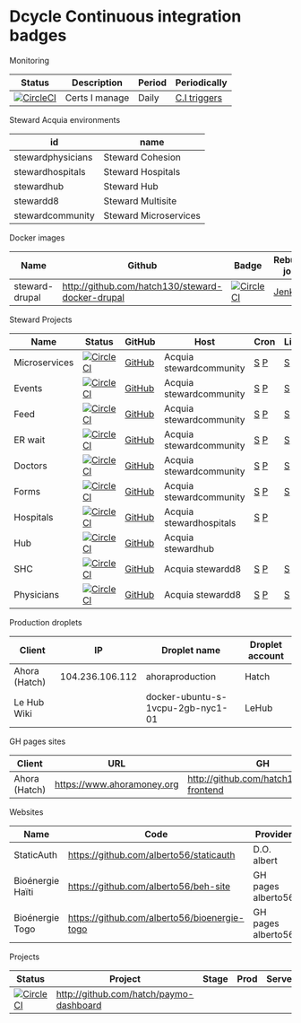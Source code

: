 Dcycle Continuous integration badges
=====

Monitoring

| Status | Description | Period | Periodically |
|--------|-------------|--------|--------------|
| [![CircleCI](https://dl.circleci.com/status-badge/img/gh/alberto56/my-cert-expiry-monitor/tree/master.svg?style=svg&circle-token=5e476a011627f795a9950357d800bf950185211d)](https://dl.circleci.com/status-badge/redirect/gh/alberto56/my-cert-expiry-monitor/tree/master) | Certs I manage | Daily | [C.I triggers](https://app.circleci.com/settings/project/github/alberto56/my-cert-expiry-monitor/triggers) |

Steward Acquia environments

| id                | name                  |
|-------------------|-----------------------|
| stewardphysicians | Steward Cohesion      |
| stewardhospitals  | Steward Hospitals     |
| stewardhub        | Steward Hub           |
| stewardd8         | Steward Multisite     |
| stewardcommunity  | Steward Microservices |

Docker images

| Name       | Github    | Badge               | Rebuild job | Docker hub | Weekly |
|------------|-----------|---------------------|-------------|------------|-|
| steward-drupal | <http://github.com/hatch130/steward-docker-drupal> | [![CircleCI](https://dl.circleci.com/status-badge/img/gh/hatch130/steward-docker-drupal/tree/master.svg?style=svg&circle-token=80cfc429eddb058f4ce9168222eff05ed46e6001)](https://dl.circleci.com/status-badge/redirect/gh/hatch130/steward-docker-drupal/tree/master) | [Jenkins](https://ci.dcycle.com/job/docker-steward-drupal/) | [Docker hub](http://hub.docker.com/r/dcycle/steward-drupal) | (upon rebuild) |

Steward Projects

| Name | Status     | GitHub   | Host          | Cron | Links | Uptime | Weekly |
|------|------------|----------|---------------|------|-------|--------|--------|
| Microservices   | [![CircleCI](https://dl.circleci.com/status-badge/img/gh/hatch130/steward-microservices-base/tree/master.svg?style=svg&circle-token=1ce2129187b6f160baba13ef06d2fc10a208c793)](https://dl.circleci.com/status-badge/redirect/gh/hatch130/steward-microservices-base/tree/master) | [GitHub](https://github.com/hatch130/steward-microservices-base) | Acquia stewardcommunity | [S](https://cloud.acquia.com/a/environments/52144-c639f3c4-78b1-473b-8669-8082d3506e52/cron) [P](https://cloud.acquia.com/a/environments/52143-c639f3c4-78b1-473b-8669-8082d3506e52/cron) | [S](http://stewardcommunitystg.prod.acquia-sites.com) [P](http://stewardcommunity.prod.acquia-sites.com) | | [Triggers](https://app.circleci.com/settings/project/github/hatch130/steward-microservices-base/triggers?return-to=https%3A%2F%2Fapp.circleci.com%2Fpipelines%2Fgithub%2Fhatch130%2Fsteward-microservices-base%3Fbranch%3Dmaster&success=true) |
| Events | [![CircleCI](https://dl.circleci.com/status-badge/img/gh/hatch130/steward-events/tree/master.svg?style=svg&circle-token=7bb391e4c6707bd93fdf768fe937f7cc610a31cf)](https://dl.circleci.com/status-badge/redirect/gh/hatch130/steward-events/tree/master) | [GitHub](https://github.com/hatch130/steward-events) | Acquia stewardcommunity | [S](https://cloud.acquia.com/a/environments/52143-c639f3c4-78b1-473b-8669-8082d3506e52/cron) [P](https://cloud.acquia.com/a/applications/c639f3c4-78b1-473b-8669-8082d3506e52) | [S](http://events.mystewardhealthcare.org.dcycleproject.org) [P](http://events.mystewardhealthcare.org) | | [Triggers](https://app.circleci.com/settings/project/github/hatch130/steward-events/triggers?return-to=https%3A%2F%2Fapp.circleci.com%2Fpipelines%2Fgithub%2Fhatch130%2Fsteward-events%3Fbranch%3Dmaster&success=true) |
| Feed | [![CircleCI](https://dl.circleci.com/status-badge/img/gh/hatch130/steward-feed/tree/master.svg?style=svg&circle-token=316b5e528b3c85eafb784aed4fcdac1c7a83ba49)](https://dl.circleci.com/status-badge/redirect/gh/hatch130/steward-feed/tree/master) | [GitHub](https://github.com/hatch130/steward-feed) | Acquia stewardcommunity | [S](https://cloud.acquia.com/a/environments/52144-c639f3c4-78b1-473b-8669-8082d3506e52/cron) [P](https://steward-ci.dcycleproject.org/view/cron/job/steward-feed-cron/) | [S](http://feed.mystewardhealthcare.org.dcycleproject.org) [P](http://feed.mystewardhealthcare.org) | | [Triggers](https://app.circleci.com/settings/project/github/hatch130/steward-feed/triggers?return-to=https%3A%2F%2Fapp.circleci.com%2Fpipelines%2Fgithub%2Fhatch130%2Fsteward-feed%3Fbranch%3Dmaster&success=true) |
| ER wait | [![CircleCI](https://dl.circleci.com/status-badge/img/gh/hatch130/steward-erwait/tree/master.svg?style=svg&circle-token=edace92efe9bac6da3f56a8a75b07f7b8b66a933)](https://dl.circleci.com/status-badge/redirect/gh/hatch130/steward-erwait/tree/master) | [GitHub](http://github.com/hatch130/steward-erwait) | Acquia stewardcommunity | [S](https://cloud.acquia.com/a/environments/52144-c639f3c4-78b1-473b-8669-8082d3506e52/cron) [P](https://cloud.acquia.com/a/environments/52143-c639f3c4-78b1-473b-8669-8082d3506e52/cron) | [S](http://erwait.mystewardhealthcare.org.dcycleproject.org) [P](https://erwait.mystewardhealthcare.org) | | [Triggers](https://app.circleci.com/settings/project/github/hatch130/steward-erwait/triggers?return-to=https%3A%2F%2Fapp.circleci.com%2Fpipelines%2Fgithub%2Fhatch130%2Fsteward-erwait%3Fbranch%3Dmaster&success=true) |
| Doctors | [![CircleCI](https://dl.circleci.com/status-badge/img/gh/hatch130/steward-doctors/tree/master.svg?style=svg&circle-token=723a9eca3365e6be66733b19df12dfca39e0887c)](https://dl.circleci.com/status-badge/redirect/gh/hatch130/steward-doctors/tree/master) | [GitHub](https://github.com/hatch130/steward-doctors) | Acquia stewardcommunity | [S](https://cloud.acquia.com/a/environments/52144-c639f3c4-78b1-473b-8669-8082d3506e52/cron) [P](https://cloud.acquia.com/a/environments/52143-c639f3c4-78b1-473b-8669-8082d3506e52/cron) | [S](http://doctors.mystewardhealthcare.org.dcycleproject.org) [P](http://doctors.mystewardhealthcare.org) | | [Triggers](https://app.circleci.com/settings/project/github/hatch130/steward-doctors/triggers?return-to=https%3A%2F%2Fapp.circleci.com%2Fpipelines%2Fgithub%2Fhatch130%2Fsteward-doctors%3Fbranch%3Dmaster&success=true) |
| Forms | [![CircleCI](https://dl.circleci.com/status-badge/img/gh/hatch130/steward-forms/tree/master.svg?style=svg&circle-token=f364f71a8ad17b33848aca481c38e1465ae27b40)](https://dl.circleci.com/status-badge/redirect/gh/hatch130/steward-forms/tree/master) | [GitHub](https://github.com/hatch130/steward-forms) | Acquia stewardcommunity | [S](https://cloud.acquia.com/a/environments/52144-c639f3c4-78b1-473b-8669-8082d3506e52/cron) [P](https://cloud.acquia.com/a/environments/52143-c639f3c4-78b1-473b-8669-8082d3506e52/cron) | [S](http://forms.mystewardhealthcare.org.dcycleproject.org) [P](http://forms.mystewardhealthcare.org) | | [Triggers](https://app.circleci.com/settings/project/github/hatch130/steward-forms/triggers?return-to=https%3A%2F%2Fapp.circleci.com%2Fpipelines%2Fgithub%2Fhatch130%2Fsteward-forms%3Fbranch%3Dmaster&success=true) |
| Hospitals | [![CircleCI](https://dl.circleci.com/status-badge/img/gh/hatch130/steward-drupal8/tree/master.svg?style=svg&circle-token=1d8805adaf6f737a8641b233a298fc16be89ba2c)](https://dl.circleci.com/status-badge/redirect/gh/hatch130/steward-drupal8/tree/master) | [GitHub](https://github.com/hatch130/steward-drupal8) | Acquia stewardhospitals | [S](https://cloud.acquia.com/a/environments/49290-0365e7f0-4424-457a-9214-9c5812cd0806/cron) [P](https://cloud.acquia.com/a/environments/49289-0365e7f0-4424-457a-9214-9c5812cd0806/cron) | | [S](https://ci.dcycle.com/job/steward-hub-and-hospitals-uptime-test/) [P](https://ci.dcycle.com/view/steward/job/steward-hub-and-hospitals-uptime-prod/) | [Triggers](https://app.circleci.com/settings/project/github/hatch130/steward-drupal8/triggers?return-to=https%3A%2F%2Fapp.circleci.com%2Fpipelines%2Fgithub%2Fhatch130%2Fsteward-drupal8%3Fbranch%3Dmaster&success=true) |
| Hub | [![CircleCI](https://dl.circleci.com/status-badge/img/gh/hatch130/steward-drupal8/tree/master.svg?style=svg&circle-token=1d8805adaf6f737a8641b233a298fc16be89ba2c)](https://dl.circleci.com/status-badge/redirect/gh/hatch130/steward-drupal8/tree/master) | [GitHub](https://github.com/hatch130/steward-drupal8) | Acquia stewardhub |  | | [S](https://ci.dcycle.com/job/steward-hub-and-hospitals-uptime-test/) [P](https://ci.dcycle.com/view/steward/job/steward-hub-and-hospitals-uptime-prod/) | See "Hospitals" |
| SHC | [![CircleCI](https://dl.circleci.com/status-badge/img/gh/hatch130/stewardhealthchoice/tree/master.svg?style=svg&circle-token=4ab235d9c2d0b5e1425fe7ba535163da103e84ec)](https://dl.circleci.com/status-badge/redirect/gh/hatch130/stewardhealthchoice/tree/master) | [GitHub](https://github.com/hatch130/stewardhealthchoice) | Acquia stewardd8 | [S](https://cloud.acquia.com/a/environments/33309-03848274-f445-4327-b058-a189e66cb9a8/cron) [P](https://cloud.acquia.com/a/environments/33308-03848274-f445-4327-b058-a189e66cb9a8/cron) | [S](http://www.test.shc.steward.hatch.toptal.dcycle.com) [P](https://www.stewardhealthchoice.org) | | [Triggers](https://app.circleci.com/settings/project/github/hatch130/stewardhealthchoice/triggers?return-to=https%3A%2F%2Fapp.circleci.com%2Fpipelines%2Fgithub%2Fhatch130%2Fstewardhealthchoice%3Fbranch%3Dmaster&success=true) |
| Physicians | [![CircleCI](https://dl.circleci.com/status-badge/img/gh/hatch130/steward-physicians-d8/tree/master.svg?style=svg&circle-token=b24d4d9124296f62224fbd260f1f8fdbcc41b013)](https://dl.circleci.com/status-badge/redirect/gh/hatch130/steward-physicians-d8/tree/master) | [GitHub](https://github.com/hatch130/steward-cohesion) | Acquia stewardd8 | [S](https://cloud.acquia.com/a/environments/33309-03848274-f445-4327-b058-a189e66cb9a8/cron) [P](https://cloud.acquia.com/a/environments/33308-03848274-f445-4327-b058-a189e66cb9a8/cron) | [S](http://www.test.phys.steward.hatch.toptal.dcycle.com) [P](https://www.stewardphysicians.org) | | [Triggers](https://app.circleci.com/settings/project/github/hatch130/steward-physicians-d8/triggers?return-to=https%3A%2F%2Fapp.circleci.com%2Fpipelines%2Fgithub%2Fhatch130%2Fsteward-physicians-d8%3Fbranch%3Dmaster&success=true) |

Production droplets

| Client | IP | Droplet name | Droplet account |
|--------|----|--------------|-----------------|
| Ahora (Hatch) | 104.236.106.112 | ahoraproduction | Hatch |
| Le Hub Wiki |  | docker-ubuntu-s-1vcpu-2gb-nyc1-01 | LeHub |

GH pages sites

| Client | URL | GH | Status | Badge | Weekly |
|--------|-----|----|--------|-------|--------|
| Ahora (Hatch) | <https://www.ahoramoney.org> | <http://github.com/hatch130/ahora-frontend> | No maintenance | [![CircleCI](https://dl.circleci.com/status-badge/img/gh/hatch130/ahora-frontend/tree/master.svg?style=svg&circle-token=b78e4aa1efc853223d322a26e56f9ef0c8ed0eed)](https://dl.circleci.com/status-badge/redirect/gh/hatch130/ahora-frontend/tree/master) |

Websites

| Name       | Code                                               | Provider    | prod                         | status | weekly | broken |
|------------|----------------------------------------------------|-------------|------------------------------|--------|--------|--------|
| StaticAuth | <https://github.com/alberto56/staticauth> | D.O. albert | <https://www.staticauth.com> | [![CircleCI](https://dl.circleci.com/status-badge/img/gh/alberto56/staticauth/tree/master.svg?style=svg&circle-token=30dce3d54fbb2031652762abf6eda98a557377e9)](https://dl.circleci.com/status-badge/redirect/gh/alberto56/staticauth/tree/master) | [CI triggers](https://app.circleci.com/settings/project/github/alberto56/staticauth/triggers?return-to=https%3A%2F%2Fapp.circleci.com%2Fpipelines%2Fgithub%2Falberto56%2Fstaticauth&success=true) | n/a |
| Bioénergie Haïti | <https://github.com/alberto56/beh-site> | GH pages alberto56 | <https://www.bioenergiehaiti.org> | [![CircleCI](https://dl.circleci.com/status-badge/img/gh/alberto56/beh-site/tree/master.svg?style=svg&circle-token=e1b7acf028f39c26e56dcfc2a2089f3ec6061e77)](https://dl.circleci.com/status-badge/redirect/gh/alberto56/beh-site/tree/master) | [CI trigger](https://app.circleci.com/settings/project/github/alberto56/beh-site/triggers?return-to=https%3A%2F%2Fapp.circleci.com%2Fpipelines%2Fgithub%2Falberto56%2Fbeh-site&success=true) | 0 |
| Bioénergie Togo | <https://github.com/alberto56/bioenergie-togo> | GH pages alberto56 | <https://www.bioenergietogo.org> | [![CircleCI](https://dl.circleci.com/status-badge/img/gh/alberto56/bioenergie-togo/tree/master.svg?style=svg&circle-token=b80da4fb23e0af5060e78bef5a90283f7dba04d1)](https://dl.circleci.com/status-badge/redirect/gh/alberto56/bioenergie-togo/tree/master) | [CI Trigger](https://app.circleci.com/settings/project/github/alberto56/bioenergie-togo/triggers?return-to=https%3A%2F%2Fapp.circleci.com%2Fpipelines%2Fgithub%2Falberto56%2Fbioenergie-togo&success=true) | 0 |

Projects

| Status       | Project | Stage | Prod | Server |
|------------|---------|--|--|--|
| [![CircleCI](https://dl.circleci.com/status-badge/img/gh/hatch130/paymo-dashboard/tree/master.svg?style=svg&circle-token=efc0bb741b393dc2200e6a8ef61558b808a68a43)](https://dl.circleci.com/status-badge/redirect/gh/hatch130/paymo-dashboard/tree/master) | <http://github.com/hatch/paymo-dashboard> | | | |
